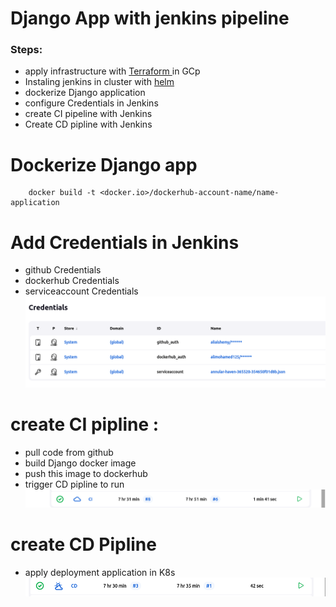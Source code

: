 # Django App with jenkins pipeline
### Steps:

- apply infrastructure with [Terraform ](https://github.com/Alialshemy/iti_final_project.git) in GCp 
- Instaling jenkins in cluster with  [helm](https://github.com/Alialshemy/iti_final_project.git)  
- dockerize Django application
- configure Credentials in Jenkins
- create CI pipeline with Jenkins
- Create CD pipline with  Jenkins

# Dockerize Django app
```
    docker build -t <docker.io>/dockerhub-account-name/name-application
```
# Add Credentials in Jenkins
 - github Credentials
 - dockerhub Credentials
 - serviceaccount Credentials
 ![Credentials](https://github.com/Alialshemy/Django_app/blob/main/images/Credentials.png)
# create CI pipline :
  -  pull code from github 
  -  build Django docker image 
  -  push this image to dockerhub
  -  trigger CD pipline to run
  ![Pipline](https://github.com/Alialshemy/Django_app/blob/main/images/CI.png)
# create CD Pipline
  - apply deployment application in K8s
   ![Pipline](https://github.com/Alialshemy/Django_app/blob/main/images/CD.png)




